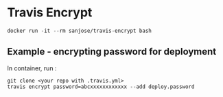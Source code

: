 # Travis Encrypt
```linux
docker run -it --rm sanjose/travis-encrypt bash
```

## Example - encrypting password for deployment
In container, run :
```linux
git clone <your repo with .travis.yml>
travis encrypt password=abcxxxxxxxxxxxx --add deploy.password
```
